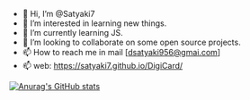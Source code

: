 - 👋 Hi, I’m @Satyaki7
- 👀 I’m interested in learning new things.
- 🌱 I’m currently learning JS.
- 💞️ I’m looking to collaborate on some open source projects.
- 📫 How to reach me in mail [dsatyaki956@gmai.com]
- 📫 web:  https://satyaki7.github.io/DigiCard/

[![Anurag's GitHub stats](https://github-readme-stats.vercel.app/api?username=@Satyaki7)](https://github.com/anuraghazra/github-readme-stats)